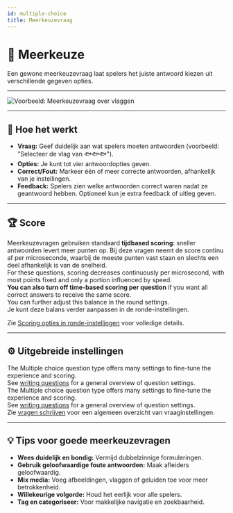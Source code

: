 ```yaml
---
id: multiple-choice
title: Meerkeuzevraag
---
```


# 🔢 Meerkeuze

Een gewone meerkeuzevraag laat spelers het juiste antwoord kiezen uit verschillende gegeven opties.

---

![Voorbeeld: Meerkeuzevraag over vlaggen](/images/question-modes/multiple-choice/multiple-choice-wales.png)

---

## 📝 Hoe het werkt

- **Vraag:** Geef duidelijk aan wat spelers moeten antwoorden (voorbeeld: "Selecteer de vlag van 🐟🐟🐟").
- **Opties:** Je kunt tot vier antwoordopties geven.
- **Correct/Fout:** Markeer één of meer correcte antwoorden, afhankelijk van je instellingen.
- **Feedback:** Spelers zien welke antwoorden correct waren nadat ze geantwoord hebben. Optioneel kun je extra feedback of uitleg geven.

---

## 🏆 Score

Meerkeuzevragen gebruiken standaard **tijdbased scoring**: sneller antwoorden levert meer punten op. Bij deze vragen neemt de score continu af per microseconde, waarbij de meeste punten vast staan en slechts een deel afhankelijk is van de snelheid.\
For these questions, scoring decreases continuously per microsecond, with most points fixed and only a portion influenced by speed.\
**You can also turn off time-based scoring per question** if you want all correct answers to receive the same score.\
You can further adjust this balance in the round settings.\
Je kunt deze balans verder aanpassen in de ronde-instellingen.

Zie [Scoring opties in ronde-instellingen](../editor/008-round-options.md#-scoring-options) voor volledige details.

---

## ⚙️ Uitgebreide instellingen

The Multiple choice question type offers many settings to fine-tune the experience and scoring.\
See [writing questions](../editor/005-writing-questions.md) for a general overview of question settings.\
The Multiple choice question type offers many settings to fine-tune the experience and scoring.\
See [writing questions](../editor/005-writing-questions.md) for a general overview of question settings.\
Zie [vragen schrijven](../editor/005-writing-questions.md) voor een algemeen overzicht van vraaginstellingen.

---

## 💡 Tips voor goede meerkeuzevragen

- **Wees duidelijk en bondig:** Vermijd dubbelzinnige formuleringen.
- **Gebruik geloofwaardige foute antwoorden:** Maak afleiders geloofwaardig.
- **Mix media:** Voeg afbeeldingen, vlaggen of geluiden toe voor meer betrokkenheid.
- **Willekeurige volgorde:** Houd het eerlijk voor alle spelers.
- **Tag en categoriseer:** Voor makkelijke navigatie en zoekbaarheid.
